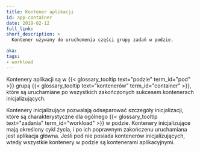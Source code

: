 ```yaml
---
title: Kontener aplikacji
id: app-container
date: 2019-02-12
full_link:
short_description: >
  Kontener używany do uruchomenia części grupy zadań w podzie.

aka:
tags:
- workload
---
```

Kontenery aplikacji są w {{< glossary_tooltip text="podzie" term_id="pod" >}} grupą {{< glossary_tooltip text="kontenerów" term_id="container" >}}, które są uruchamiane po wszystkich zakończonych sukcesem kontenerach inicjalizujących.

<!--more-->
Kontenery inicjalizujące pozwalają odseparować szczegóły inicjalizacji, które są charakterystyczne dla ogólnego {{< glossary_tooltip text="zadania" term_id="workload" >}} w podzie. Kontenery inicjalizujące mają określony cykl życia, i po ich poprawnym zakończenu uruchamiana jest aplikacja główna. Jeśli pod nie posiada kontenerów inicjalizujących, wtedy wszystkie kontenery w podzie są kontenerami aplikacyjnymi.